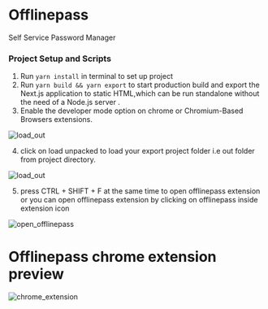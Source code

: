 # Offlinepass

Self Service Password Manager

### Project Setup and Scripts

1. Run `yarn install` in terminal to set up project
2. Run `yarn build && yarn export` to start production build and export the Next.js application to static HTML,which can be run standalone without the need of a Node.js server .
3. Enable the developer mode option on chrome or Chromium-Based Browsers extensions.

![load_out](https://user-images.githubusercontent.com/49801844/212818883-270d512b-abbb-4f7a-b871-9774c9d0931e.png)

4. click on load unpacked to load your export project folder i.e out folder from project directory.

![load_out](https://user-images.githubusercontent.com/49801844/212818151-90015269-b654-4b0e-a990-d6f09c56da47.jpg)

5. press CTRL + SHIFT + F at the same time to open offlinepass extension or you can open offlinepass extension by clicking on offlinepass inside extension icon

![open_offlinepass](https://user-images.githubusercontent.com/49801844/212818252-9b482727-153d-44f6-bc1a-6f4582d79cd5.png)

# Offlinepass chrome extension preview

![chrome_extension](https://user-images.githubusercontent.com/49801844/212818317-237776a4-f566-494d-ae64-e24abad65e37.png)
